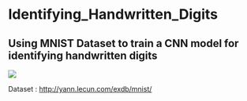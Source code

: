 # Identifying_Handwritten_Digits


## Using MNIST Dataset to train a CNN model for identifying handwritten digits





<img src=https://miro.medium.com/max/3744/1*SGPGG7oeSvVlV5sOSQ2iZw.png>





Dataset : http://yann.lecun.com/exdb/mnist/
